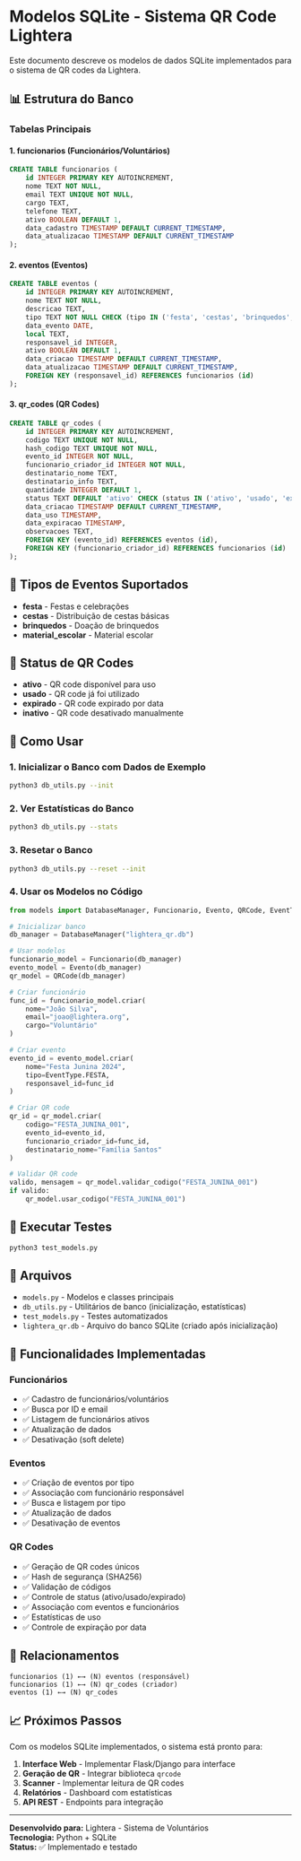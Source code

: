 # Modelos SQLite - Sistema QR Code Lightera

Este documento descreve os modelos de dados SQLite implementados para o sistema de QR codes da Lightera.

## 📊 Estrutura do Banco

### Tabelas Principais

#### 1. **funcionarios** (Funcionários/Voluntários)
```sql
CREATE TABLE funcionarios (
    id INTEGER PRIMARY KEY AUTOINCREMENT,
    nome TEXT NOT NULL,
    email TEXT UNIQUE NOT NULL,
    cargo TEXT,
    telefone TEXT,
    ativo BOOLEAN DEFAULT 1,
    data_cadastro TIMESTAMP DEFAULT CURRENT_TIMESTAMP,
    data_atualizacao TIMESTAMP DEFAULT CURRENT_TIMESTAMP
);
```

#### 2. **eventos** (Eventos)
```sql
CREATE TABLE eventos (
    id INTEGER PRIMARY KEY AUTOINCREMENT,
    nome TEXT NOT NULL,
    descricao TEXT,
    tipo TEXT NOT NULL CHECK (tipo IN ('festa', 'cestas', 'brinquedos', 'material_escolar')),
    data_evento DATE,
    local TEXT,
    responsavel_id INTEGER,
    ativo BOOLEAN DEFAULT 1,
    data_criacao TIMESTAMP DEFAULT CURRENT_TIMESTAMP,
    data_atualizacao TIMESTAMP DEFAULT CURRENT_TIMESTAMP,
    FOREIGN KEY (responsavel_id) REFERENCES funcionarios (id)
);
```

#### 3. **qr_codes** (QR Codes)
```sql
CREATE TABLE qr_codes (
    id INTEGER PRIMARY KEY AUTOINCREMENT,
    codigo TEXT UNIQUE NOT NULL,
    hash_codigo TEXT UNIQUE NOT NULL,
    evento_id INTEGER NOT NULL,
    funcionario_criador_id INTEGER NOT NULL,
    destinatario_nome TEXT,
    destinatario_info TEXT,
    quantidade INTEGER DEFAULT 1,
    status TEXT DEFAULT 'ativo' CHECK (status IN ('ativo', 'usado', 'expirado', 'inativo')),
    data_criacao TIMESTAMP DEFAULT CURRENT_TIMESTAMP,
    data_uso TIMESTAMP,
    data_expiracao TIMESTAMP,
    observacoes TEXT,
    FOREIGN KEY (evento_id) REFERENCES eventos (id),
    FOREIGN KEY (funcionario_criador_id) REFERENCES funcionarios (id)
);
```

## 🎯 Tipos de Eventos Suportados

- **festa** - Festas e celebrações
- **cestas** - Distribuição de cestas básicas
- **brinquedos** - Doação de brinquedos
- **material_escolar** - Material escolar

## 📱 Status de QR Codes

- **ativo** - QR code disponível para uso
- **usado** - QR code já foi utilizado
- **expirado** - QR code expirado por data
- **inativo** - QR code desativado manualmente

## 🚀 Como Usar

### 1. Inicializar o Banco com Dados de Exemplo

```bash
python3 db_utils.py --init
```

### 2. Ver Estatísticas do Banco

```bash
python3 db_utils.py --stats
```

### 3. Resetar o Banco

```bash
python3 db_utils.py --reset --init
```

### 4. Usar os Modelos no Código

```python
from models import DatabaseManager, Funcionario, Evento, QRCode, EventType

# Inicializar banco
db_manager = DatabaseManager("lightera_qr.db")

# Usar modelos
funcionario_model = Funcionario(db_manager)
evento_model = Evento(db_manager)
qr_model = QRCode(db_manager)

# Criar funcionário
func_id = funcionario_model.criar(
    nome="João Silva",
    email="joao@lightera.org",
    cargo="Voluntário"
)

# Criar evento
evento_id = evento_model.criar(
    nome="Festa Junina 2024",
    tipo=EventType.FESTA,
    responsavel_id=func_id
)

# Criar QR code
qr_id = qr_model.criar(
    codigo="FESTA_JUNINA_001",
    evento_id=evento_id,
    funcionario_criador_id=func_id,
    destinatario_nome="Família Santos"
)

# Validar QR code
valido, mensagem = qr_model.validar_codigo("FESTA_JUNINA_001")
if valido:
    qr_model.usar_codigo("FESTA_JUNINA_001")
```

## 🧪 Executar Testes

```bash
python3 test_models.py
```

## 📁 Arquivos

- `models.py` - Modelos e classes principais
- `db_utils.py` - Utilitários de banco (inicialização, estatísticas)
- `test_models.py` - Testes automatizados
- `lightera_qr.db` - Arquivo do banco SQLite (criado após inicialização)

## 🔧 Funcionalidades Implementadas

### Funcionários
- ✅ Cadastro de funcionários/voluntários
- ✅ Busca por ID e email
- ✅ Listagem de funcionários ativos
- ✅ Atualização de dados
- ✅ Desativação (soft delete)

### Eventos
- ✅ Criação de eventos por tipo
- ✅ Associação com funcionário responsável
- ✅ Busca e listagem por tipo
- ✅ Atualização de dados
- ✅ Desativação de eventos

### QR Codes
- ✅ Geração de QR codes únicos
- ✅ Hash de segurança (SHA256)
- ✅ Validação de códigos
- ✅ Controle de status (ativo/usado/expirado)
- ✅ Associação com eventos e funcionários
- ✅ Estatísticas de uso
- ✅ Controle de expiração por data

## 🔗 Relacionamentos

```
funcionarios (1) ←→ (N) eventos (responsável)
funcionarios (1) ←→ (N) qr_codes (criador)
eventos (1) ←→ (N) qr_codes
```

## 📈 Próximos Passos

Com os modelos SQLite implementados, o sistema está pronto para:

1. **Interface Web** - Implementar Flask/Django para interface
2. **Geração de QR** - Integrar biblioteca `qrcode` 
3. **Scanner** - Implementar leitura de QR codes
4. **Relatórios** - Dashboard com estatísticas
5. **API REST** - Endpoints para integração

---

**Desenvolvido para:** Lightera - Sistema de Voluntários  
**Tecnologia:** Python + SQLite  
**Status:** ✅ Implementado e testado